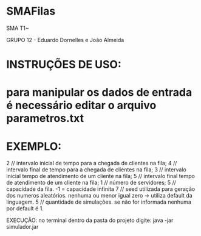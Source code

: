 # SMAFilas
SMA T1~

GRUPO 12 - Eduardo Dornelles e João Almeida

# INSTRUÇÕES DE USO:
# para manipular os dados de entrada é necessário editar o arquivo parametros.txt
# EXEMPLO:
2 // intervalo inicial de tempo  para a chegada de clientes na fila;
4 // intervalo final de tempo  para a chegada de clientes na fila;
3 // intervalo inicial tempo de atendimento de um cliente na fila;
5 // intervalo final tempo de atendimento de um cliente na fila;
1 // número de servidores;
5 // capacidade da fila. -1 = capacidade infinita
7 // seed utilizada para geração dos numeros aleatórios. nenhuma ou menor igual zero -> utiliza default da linguagem.
5 // quantidade de simulações. se não for informada nenhuma por default é 1.

EXECUÇÃO:
no terminal dentro da pasta do projeto digite:
java -jar simulador.jar